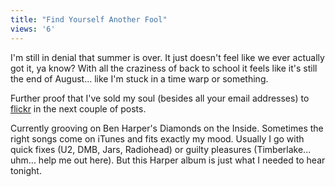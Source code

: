 ```yaml
---
title: "Find Yourself Another Fool"
views: '6'
---
```

<p>I'm still in denial that summer is over.  It just doesn't feel like we ever actually got it, ya know?  With all the craziness of back to school it feels like it's still the end of August... like I'm stuck in a time warp or something.</p>
<p>Further proof that I've sold my soul (besides all your email addresses) to <a href="http://www.flickr.com">flickr</a> in the next couple of posts.</p>
<p>Currently grooving on Ben Harper's Diamonds on the Inside.  Sometimes the right songs come on iTunes and fits exactly my mood.  Usually I go with quick fixes (U2, DMB, Jars, Radiohead) or guilty pleasures (Timberlake...  uhm...  help me out here).  But this Harper album is just what I needed to hear tonight.</p>
